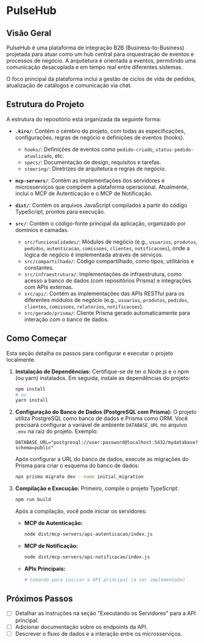 # PulseHub

## Visão Geral

PulseHub é uma plataforma de integração B2B (Business-to-Business) projetada para atuar como um hub central para orquestração de eventos e processos de negócio. A arquitetura é orientada a eventos, permitindo uma comunicação desacoplada e em tempo real entre diferentes sistemas.

O foco principal da plataforma inclui a gestão de ciclos de vida de pedidos, atualização de catálogos e comunicação via chat.

## Estrutura do Projeto

A estrutura do repositório está organizada da seguinte forma:

- **`.kiro/`**: Contém o cérebro do projeto, com todas as especificações, configurações, regras de negócio e definições de eventos (hooks).
  - `hooks/`: Definições de eventos como `pedido-criado`, `status-pedido-atualizado`, etc.
  - `specs/`: Documentação de design, requisitos e tarefas.
  - `steering/`: Diretrizes de arquitetura e regras de negócio.

- **`mcp-servers/`**: Contém as implementações dos servidores e microsserviços que compõem a plataforma operacional. Atualmente, inclui o MCP de Autenticação e o MCP de Notificação.

- **`dist/`**: Contém os arquivos JavaScript compilados a partir do código TypeScript, prontos para execução.

- **`src/`**: Contém o código-fonte principal da aplicação, organizado por domínios e camadas.
  - `src/funcionalidades/`: Módulos de negócio (e.g., `usuarios`, `produtos`, `pedidos`, `autenticacao`, `comissoes`, `clientes`, `notificacoes`), onde a lógica de negócio é implementada através de serviços.
  - `src/compartilhado/`: Código compartilhado, como tipos, utilitários e constantes.
  - `src/infraestrutura/`: Implementações de infraestrutura, como acesso a banco de dados (com repositórios Prisma) e integrações com APIs externas.
  - `src/api/`: Contém as implementações das APIs RESTful para os diferentes módulos de negócio (e.g., `usuarios`, `produtos`, `pedidos`, `clientes`, `comissoes`, `relatorios`, `notificacoes`).
  - `src/gerado/prisma/`: Cliente Prisma gerado automaticamente para interação com o banco de dados.

## Como Começar

Esta seção detalha os passos para configurar e executar o projeto localmente.

1.  **Instalação de Dependências:**
    Certifique-se de ter o Node.js e o npm (ou yarn) instalados. Em seguida, instale as dependências do projeto:
    ```bash
    npm install
    # ou
    yarn install
    ```

2.  **Configuração do Banco de Dados (PostgreSQL com Prisma):**
    O projeto utiliza PostgreSQL como banco de dados e Prisma como ORM. Você precisará configurar a variável de ambiente `DATABASE_URL` no arquivo `.env` na raiz do projeto. Exemplo:
    ```
    DATABASE_URL="postgresql://user:password@localhost:5432/mydatabase?schema=public"
    ```
    Após configurar a URL do banco de dados, execute as migrações do Prisma para criar o esquema do banco de dados:
    ```bash
    npx prisma migrate dev --name initial_migration
    ```

3.  **Compilação e Execução:**
    Primeiro, compile o projeto TypeScript:
    ```bash
    npm run build
    ```
    Após a compilação, você pode iniciar os servidores:
    - **MCP de Autenticação:**
      ```bash
      node dist/mcp-servers/api-autenticacao/index.js
      ```
    - **MCP de Notificação:**
      ```bash
      node dist/mcp-servers/api-notificacao/index.js
      ```
    - **APIs Principais:**
      ```bash
      # Comando para iniciar a API principal (a ser implementado)
      ```

## Próximos Passos

- [ ] Detalhar as instruções na seção "Executando os Servidores" para a API principal.
- [ ] Adicionar documentação sobre os endpoints da API.
- [ ] Descrever o fluxo de dados e a interação entre os microsserviços.